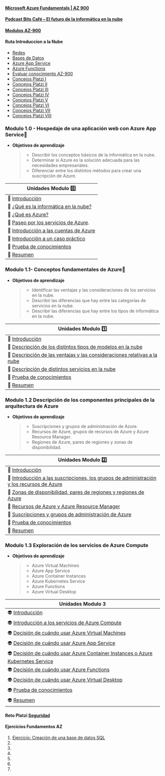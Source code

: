 
#### [Microsoft Azure Fundamentals | AZ 900](https://www.youtube.com/playlist?list=PL3hNLk-aR0J9K5cvCIsQiwjMvO8UFFr35)
#### [Podcast Bits Café – El futuro de la informática en la nube](https://azurelate.show/podcast/episode-013/)
#### [Modulos AZ-900](https://docs.microsoft.com/es-mx/users/cloudskillschallenge/collections/5d3kh31eg83o?WT.mc_id=cloudskillschallenge_495571f3-ba53-426a-b5cc-2885cf229e8b)
#### Ruta Introduccion a la Nube
- [Redes](https://docs.microsoft.com/es-es/learn/paths/az-900-describe-core-azure-services/?ns-enrollment-type=Collection&ns-enrollment-id=xgg5bxjg1owzm7)
- [Bases de Datos](https://docs.microsoft.com/es-es/learn/modules/introduction-sql-server-linux/?ns-enrollment-type=Collection&ns-enrollment-id=xgg5bxjg1owzm7)
- [Azure App Service](https://docs.microsoft.com/es-es/learn/modules/host-a-web-app-with-azure-app-service/?ns-enrollment-type=Collection&ns-enrollment-id=xgg5bxjg1owzm7)
- [Azure Functions](https://docs.microsoft.com/es-es/learn/modules/create-serverless-logic-with-azure-functions/?ns-enrollment-type=Collection&ns-enrollment-id=xgg5bxjg1owzm7)
- [Evaluar conocimiento AZ-900](https://www.daypo.com/)
- [Concejos Platzi I](https://youtu.be/_lXVcxbfXwA?t=556)
- [Concejos Platzi II](https://youtu.be/j5a2lPrT7LQ)
- [Concejos Platzi III](https://youtu.be/YNYE_Ob8VXU)
- [Concejos Platzi IV](https://youtu.be/pq3evAKAj-U)
- [Concejos Platzi V](https://youtu.be/e2eTzQONPjs)
- [Concejos Platzi VI](https://youtu.be/UwKFnsNnAi0)
- [Concejos Platzi VII](https://youtu.be/-Q3NGWnOEQ4)
- [Concejos Platzi VIII]()

### Modulo 1.0 - Hospedaje de una aplicación web con Azure App Service📱

- **Objetivos de aprendizaje**  

  > - Describir los conceptos básicos de la informática en la nube.
  > - Determinar si Azure es la solución adecuada para las necesidades empresariales.
  > - Diferenciar entre los distintos métodos para crear una suscripción de Azure.  

| **Unidades Modulo 0️⃣** |
| --- |
| 🦧 [Introducción](https://docs.microsoft.com/es-mx/learn/modules/intro-to-azure-fundamentals/introduction) |
| 🦧 [¿Qué es la informática en la nube?](https://docs.microsoft.com/es-mx/learn/modules/intro-to-azure-fundamentals/what-is-cloud-computing) |
| 🦧 [¿Qué es Azure?](https://docs.microsoft.com/es-mx/learn/modules/intro-to-azure-fundamentals/what-is-microsoft-azure) |
| 🦧 [Paseo por los servicios de Azure](https://docs.microsoft.com/es-mx/learn/modules/intro-to-azure-fundamentals/tour-of-azure-services). |
| 🦧 [Introducción a las cuentas de Azure](https://docs.microsoft.com/es-mx/learn/modules/intro-to-azure-fundamentals/get-started-with-azure-accounts) |
| 🦧 [Introducción a un caso práctico](https://docs.microsoft.com/es-mx/learn/modules/intro-to-azure-fundamentals/case-study-introduction) |
| 🦧 [Prueba de conocimientos](https://docs.microsoft.com/es-mx/learn/modules/intro-to-azure-fundamentals/knowledge-check) |
| 🦧 [Resumen](https://docs.microsoft.com/es-mx/learn/modules/intro-to-azure-fundamentals/summary) |

### Modulo 1.1- Conceptos fundamentales de Azure📱  

- **Objetivos de aprendizaje**  

  > - Identificar las ventajas y las consideraciones de los servicios en la nube.
  > - Describir las diferencias que hay entre las categorías de servicios en la nube.
  > - Describir las diferencias que hay entre los tipos de informática en la nube.

| **Unidades Modulo 1️⃣** |
| --- |
| 🦔 [Introducción](https://docs.microsoft.com/es-mx/learn/modules/fundamental-azure-concepts/introduction) |
| 🦔 [Descripción de los distintos tipos de modelos en la nube](https://docs.microsoft.com/es-mx/learn/modules/fundamental-azure-concepts/types-of-cloud-computing) |
| 🦔 [Descripción de las ventajas y las consideraciones relativas a la nube](https://docs.microsoft.com/es-mx/learn/modules/fundamental-azure-concepts/benefits-of-cloud-computing) |
| 🦔 [Descripción de distintos servicios en la nube](https://docs.microsoft.com/es-mx/learn/modules/fundamental-azure-concepts/categories-of-cloud-services) |
| 🦔 [Prueba de conocimientos](https://docs.microsoft.com/es-mx/learn/modules/fundamental-azure-concepts/knowledge-check) |
| 🦔 [Resumen](https://docs.microsoft.com/es-mx/learn/modules/fundamental-azure-concepts/summary) |

### Modulo 1.2 Descripción de los componentes principales de la arquitectura de Azure

- **Objetivos de aprendizaje**  

  > - Suscripciones y grupos de administración de Azure.
  > - Recursos de Azure, grupos de recursos de Azure y Azure Resource Manager. 
  > - Regiones de Azure, pares de regiones y zonas de disponibilidad.

| **Unidades Modulo 2️⃣** |
| --- |
| 🦝 [Introducción](https://docs.microsoft.com/es-mx/learn/modules/azure-architecture-fundamentals/introduction) |
| 🦝 [Introducción a las suscripciones, los grupos de administración y los recursos de Azure](https://docs.microsoft.com/es-mx/learn/modules/azure-architecture-fundamentals/overview) |
| 🦝 [Zonas de disponibilidad, pares de regiones y regiones de Azure](https://docs.microsoft.com/es-mx/learn/modules/azure-architecture-fundamentals/regions-availability-zones) |
| 🦝 [Recursos de Azure y Azure Resource Manager](https://docs.microsoft.com/es-mx/learn/modules/azure-architecture-fundamentals/resources-resource-manager) |
| 🦝 [Suscripciones y grupos de administración de Azure](https://docs.microsoft.com/es-mx/learn/modules/azure-architecture-fundamentals/management-groups-subscriptions) |
| 🦝 [Prueba de conocimientos](https://docs.microsoft.com/es-mx/learn/modules/azure-architecture-fundamentals/knowledge-check) |
| 🦝 [Resumen](https://docs.microsoft.com/es-mx/learn/modules/azure-architecture-fundamentals/summary) |

 ### Modulo 1.3 Exploración de los servicios de Azure Compute

- **Objetivos de aprendizaje**  

  > - Azure Virtual Machines
  > - Azure App Service
  > - Azure Container Instances
  > - Azure Kubernetes Service
  > - Azure Functions
  > - Azure Virtual Desktop

| **Unidades Modulo 3** |
| --- |
| 👽 [Introducción](https://docs.microsoft.com/es-mx/learn/modules/azure-compute-fundamentals/introduction) |
| 👽 [Introducción a los servicios de Azure Compute](https://docs.microsoft.com/es-mx/learn/modules/azure-compute-fundamentals/overview) |
| 👽 [Decisión de cuándo usar Azure Virtual Machines](https://docs.microsoft.com/es-mx/learn/modules/azure-compute-fundamentals/azure-virtual-machines) |
| 👽 [Decisión de cuándo usar Azure App Service](https://docs.microsoft.com/es-mx/learn/modules/azure-compute-fundamentals/azure-app-services) |
| 👽 [Decisión de cuándo usar Azure Container Instances o Azure Kubernetes Service](https://docs.microsoft.com/es-mx/learn/modules/azure-compute-fundamentals/azure-container-services) |
| 👽 [Decisión de cuándo usar Azure Functions](https://docs.microsoft.com/es-mx/learn/modules/azure-compute-fundamentals/azure-functions) |
| 👽 [Decisión de cuándo usar Azure Virtual Desktop](https://docs.microsoft.com/es-mx/learn/modules/azure-compute-fundamentals/windows-virtual-desktop) |
| 👽 [Prueba de conocimientos](https://docs.microsoft.com/es-mx/learn/modules/azure-compute-fundamentals/knowledge-check) |
| 👽 [Resumen](https://docs.microsoft.com/es-mx/learn/modules/azure-compute-fundamentals/summary) |

#### Reto Platzi [Seguridad](https://platzi.com/clases/2200-introduccion-azure/38253-seguridad/)
#### Ejercicios Fundamentos AZ
1. [Ejercicio: Creación de una base de datos SQL](https://docs.microsoft.com/es-es/learn/modules/azure-database-fundamentals/exercise-create-sql-database)
2. []()
3. []()
4. []()
5. []()
6. []()
7. []()
